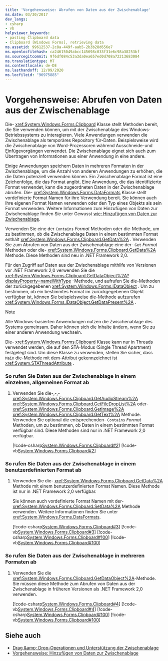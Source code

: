 ```yaml
---
title: 'Vorgehensweise: Abrufen von Daten aus der Zwischenablage'
ms.date: 03/30/2017
dev_langs:
- csharp
- vb
helpviewer_keywords:
- pasting Clipboard data
- Clipboard [Windows Forms], retrieving data
ms.assetid: 99612537-2c8a-449f-aab5-2b3b28d656e7
ms.openlocfilehash: ca24615049abcc145698c033f31e6c98a38253bf
ms.sourcegitcommit: 9f6df084c53a3da0ea657ed0d708a72213683084
ms.translationtype: MT
ms.contentlocale: de-DE
ms.lasthandoff: 12/09/2020
ms.locfileid: "96975885"
---
```

# <a name="how-to-retrieve-data-from-the-clipboard"></a>Vorgehensweise: Abrufen von Daten aus der Zwischenablage

Die- <xref:System.Windows.Forms.Clipboard> Klasse stellt Methoden bereit, die Sie verwenden können, um mit der Zwischenablage des Windows-Betriebssystems zu interagieren. Viele Anwendungen verwenden die Zwischenablage als temporäres Repository für-Daten. Beispielsweise wird die Zwischenablage von Word-Prozessoren während Ausschneide-und Einfügevorgängen verwendet. Die Zwischenablage eignet sich auch zum Übertragen von Informationen aus einer Anwendung in eine andere.

Einige Anwendungen speichern Daten in mehreren Formaten in der Zwischenablage, um die Anzahl von anderen Anwendungen zu erhöhen, die die Daten potenziell verwenden können. Ein Zwischenablage Format ist eine Zeichenfolge, die das Format angibt. Eine Anwendung, die das identifizierte Format verwendet, kann die zugeordneten Daten in der Zwischenablage abrufen. Die- <xref:System.Windows.Forms.DataFormats> Klasse stellt vordefinierte Format Namen für ihre Verwendung bereit. Sie können auch Ihre eigenen Format Namen verwenden oder den Typ eines Objekts als sein Format verwenden. Weitere Informationen zum Hinzufügen von Daten zur Zwischenablage finden Sie unter Gewusst [wie: Hinzufügen von Daten zur Zwischenablage](how-to-add-data-to-the-clipboard.md).

Verwenden Sie eine der `Contains` *Format* Methoden oder die-Methode, um zu bestimmen, ob die Zwischenablage Daten in einem bestimmten Format enthält <xref:System.Windows.Forms.Clipboard.GetData%2A> . Verwenden Sie zum Abrufen von Daten aus der Zwischenablage eine der- `Get` *Format* Methoden oder die- <xref:System.Windows.Forms.Clipboard.GetData%2A> Methode. Diese Methoden sind neu in .NET Framework 2,0.

Für den Zugriff auf Daten aus der Zwischenablage mithilfe von Versionen vor .NET Framework 2,0 verwenden Sie die <xref:System.Windows.Forms.Clipboard.GetDataObject%2A?displayProperty=nameWithType> -Methode, und aufrufen Sie die-Methoden der zurückgegebenen <xref:System.Windows.Forms.IDataObject> . Um zu bestimmen, ob ein bestimmtes Format im zurückgegebenen Objekt verfügbar ist, können Sie beispielsweise die-Methode aufzurufen <xref:System.Windows.Forms.IDataObject.GetDataPresent%2A> .

> [!NOTE]
> Alle Windows-basierten Anwendungen nutzen die Zwischenablage des Systems gemeinsam. Daher können sich die Inhalte ändern, wenn Sie zu einer anderen Anwendung wechseln.
>
> Die- <xref:System.Windows.Forms.Clipboard> Klasse kann nur in Threads verwendet werden, die auf den STA-Modus (Single Thread Apartment) festgelegt sind. Um diese Klasse zu verwenden, stellen Sie sicher, dass `Main` die-Methode mit dem-Attribut gekennzeichnet ist <xref:System.STAThreadAttribute> .

### <a name="to-retrieve-data-from-the-clipboard-in-a-single-common-format"></a>So rufen Sie Daten aus der Zwischenablage in einem einzelnen, allgemeinen Format ab

1. Verwenden Sie die-,-,- <xref:System.Windows.Forms.Clipboard.GetAudioStream%2A> <xref:System.Windows.Forms.Clipboard.GetFileDropList%2A> oder- <xref:System.Windows.Forms.Clipboard.GetImage%2A> <xref:System.Windows.Forms.Clipboard.GetText%2A> Methode. Verwenden Sie optional die entsprechenden- `Contains` *Format* Methoden, um zu bestimmen, ob Daten in einem bestimmten Format verfügbar sind. Diese Methoden sind nur in .NET Framework 2,0 verfügbar.

    [!code-csharp[System.Windows.Forms.Clipboard#2](~/samples/snippets/csharp/VS_Snippets_Winforms/System.Windows.Forms.Clipboard/CS/form1.cs#2)]
    [!code-vb[System.Windows.Forms.Clipboard#2](~/samples/snippets/visualbasic/VS_Snippets_Winforms/System.Windows.Forms.Clipboard/vb/form1.vb#2)]

### <a name="to-retrieve-data-from-the-clipboard-in-a-custom-format"></a>So rufen Sie Daten aus der Zwischenablage in einem benutzerdefinierten Format ab

1. Verwenden Sie die- <xref:System.Windows.Forms.Clipboard.GetData%2A> Methode mit einem benutzerdefinierten Format Namen. Diese Methode ist nur in .NET Framework 2,0 verfügbar.

    Sie können auch vordefinierte Format Namen mit der- <xref:System.Windows.Forms.Clipboard.SetData%2A> Methode verwenden. Weitere Informationen finden Sie unter <xref:System.Windows.Forms.DataFormats>.

    [!code-csharp[System.Windows.Forms.Clipboard#3](~/samples/snippets/csharp/VS_Snippets_Winforms/System.Windows.Forms.Clipboard/CS/form1.cs#3)]
    [!code-vb[System.Windows.Forms.Clipboard#3](~/samples/snippets/visualbasic/VS_Snippets_Winforms/System.Windows.Forms.Clipboard/vb/form1.vb#3)]
    [!code-csharp[System.Windows.Forms.Clipboard#100](~/samples/snippets/csharp/VS_Snippets_Winforms/System.Windows.Forms.Clipboard/CS/form1.cs#100)]
    [!code-vb[System.Windows.Forms.Clipboard#100](~/samples/snippets/visualbasic/VS_Snippets_Winforms/System.Windows.Forms.Clipboard/vb/form1.vb#100)]

### <a name="to-retrieve-data-from-the-clipboard-in-multiple-formats"></a>So rufen Sie Daten aus der Zwischenablage in mehreren Formaten ab

1. Verwenden Sie die <xref:System.Windows.Forms.Clipboard.GetDataObject%2A>-Methode. Sie müssen diese Methode zum Abrufen von Daten aus der Zwischenablage in früheren Versionen als .NET Framework 2,0 verwenden.

    [!code-csharp[System.Windows.Forms.Clipboard#4](~/samples/snippets/csharp/VS_Snippets_Winforms/System.Windows.Forms.Clipboard/CS/form1.cs#4)]
    [!code-vb[System.Windows.Forms.Clipboard#4](~/samples/snippets/visualbasic/VS_Snippets_Winforms/System.Windows.Forms.Clipboard/vb/form1.vb#4)]
    [!code-csharp[System.Windows.Forms.Clipboard#100](~/samples/snippets/csharp/VS_Snippets_Winforms/System.Windows.Forms.Clipboard/CS/form1.cs#100)]
    [!code-vb[System.Windows.Forms.Clipboard#100](~/samples/snippets/visualbasic/VS_Snippets_Winforms/System.Windows.Forms.Clipboard/vb/form1.vb#100)]

## <a name="see-also"></a>Siehe auch

- [Drag &amp;amp; Drop-Operationen und Unterstützung der Zwischenablage](drag-and-drop-operations-and-clipboard-support.md)
- [Vorgehensweise: Hinzufügen von Daten zur Zwischenablage](how-to-add-data-to-the-clipboard.md)

